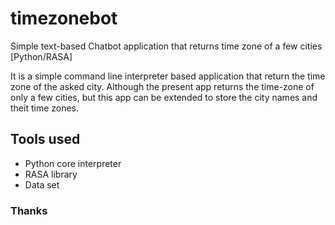 # timezonebot
Simple text-based Chatbot application that returns time zone of a few cities [Python/RASA] 

It is a simple command line interpreter based application that return the time zone of the asked city.
Although the present app returns the time-zone of only a few cities, but this app can be extended to store the city names and theit time zones.

## Tools used
- Python core interpreter
- RASA library
- Data set 

 ### Thanks

